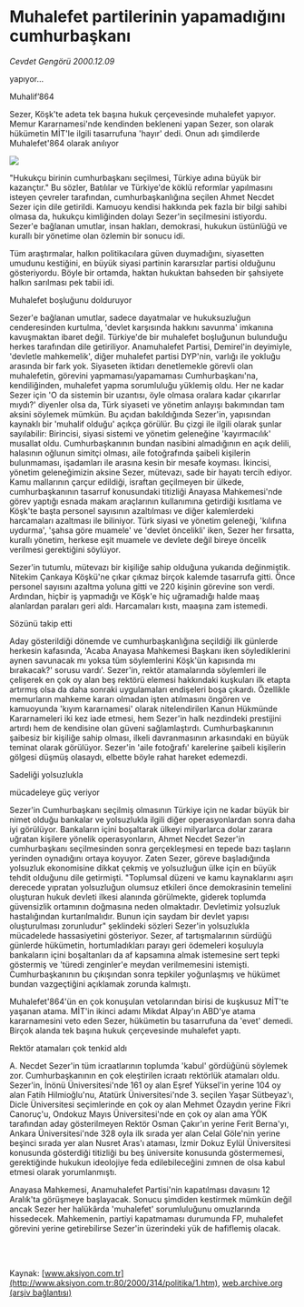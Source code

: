 # Muhalefet partilerinin yapamadığını cumhurbaşkanı

*Cevdet Gengörü 2000.12.09*

<div>
 <p class="baslik">
  yapıyor...
 </p>
 <p class="baslik">
  Muhalif’864
 </p>
 <p class="spot">
  Sezer, Köşk'te adeta tek başına hukuk çerçevesinde muhalefet  yapıyor. Memur Kararnamesi'nde kendinden bekleneni yapan  Sezer, son olarak hükümetin MİT'le ilgili tasarrufuna 'hayır'  dedi. Onun adı şimdilerde Muhalefet'864 olarak anılıyor
 </p>
 <p class="metin">
 </p>
 <img border="0" src="/web/20020429044426im_/http://www.aksiyon.com.tr/2000/314/resimler/Muhalif.jpg"/>
 <p class="metin">
  "Hukukçu birinin cumhurbaşkanı seçilmesi, Türkiye adına büyük bir kazançtır." Bu sözler, Batılılar ve Türkiye'de köklü reformlar yapılmasını isteyen çevreler tarafından, cumhurbaşkanlığına seçilen Ahmet Necdet Sezer için dile getirildi. Kamuoyu kendisi hakkında pek fazla bir bilgi sahibi olmasa da, hukukçu kimliğinden dolayı Sezer'in seçilmesini istiyordu. Sezer'e bağlanan umutlar, insan hakları, demokrasi, hukukun üstünlüğü ve kurallı bir yönetime olan özlemin bir sonucu idi.
 </p>
 <p class="metin">
  Tüm araştırmalar, halkın politikacılara güven duymadığını, siyasetten umudunu kestiğini, en büyük siyasi partinin kararsızlar partisi olduğunu gösteriyordu. Böyle bir ortamda, haktan hukuktan bahseden bir şahsiyete halkın sarılması pek tabii idi.
 </p>
 <p class="metin">
  Muhalefet boşluğunu dolduruyor
 </p>
 <p class="metin">
  Sezer'e bağlanan umutlar, sadece dayatmalar ve hukuksuzluğun cenderesinden kurtulma, 'devlet karşısında hakkını savunma' imkanına kavuşmaktan ibaret değil. Türkiye'de bir muhalefet boşluğunun bulunduğu herkes tarafından dile getiriliyor. Anamuhalefet Partisi, Demirel'in deyimiyle, 'devletle mahkemelik', diğer muhalefet partisi DYP'nin, varlığı ile yokluğu arasında bir fark yok. Siyaseten iktidarı denetlemekle görevli olan muhalefetin, görevini yapmaması/yapamaması Cumhurbaşkanı'na, kendiliğinden, muhalefet yapma sorumluluğu yüklemiş oldu. Her ne kadar Sezer için 'O da sistemin bir uzantısı, öyle olmasa oralara kadar çıkarırlar mıydı?' diyenler olsa da, Türk siyaseti ve yönetim anlayışı bakımından tam aksini söylemek mümkün. Bu açıdan bakıldığında Sezer'in, yapısından kaynaklı bir 'muhalif olduğu' açıkça görülür. Bu çizgi ile ilgili olarak şunlar sayılabilir: Birincisi, siyasi sistemi ve yönetim geleneğine 'kayırmacılık' musallat oldu. Cumhurbaşkanının bundan nasibini almadığının en açık delili, halasının oğlunun simitçi olması, aile fotoğrafında şaibeli kişilerin bulunmaması, işadamları ile arasına kesin bir mesafe koyması. İkincisi, yönetim geleneğimizin aksine Sezer, mütevazı, sade bir hayatı tercih ediyor. Kamu mallarının çarçur edildiği, israftan geçilmeyen bir ülkede, cumhurbaşkanının tasarruf konusundaki titizliği Anayasa Mahkemesi'nde görev yaptığı esnada makam araçlarının kullanımına getirdiği kısıtlama ve Köşk'te başta personel sayısının azaltılması ve diğer kalemlerdeki harcamaları azaltması ile biliniyor. Türk siyasi ve yönetim geleneği, 'kılıfına uydurma', 'şahsa göre muamele' ve 'devlet öncelikli' iken, Sezer her fırsatta, kurallı yönetim, herkese eşit muamele ve devlete değil bireye öncelik verilmesi gerektiğini söylüyor.
 </p>
 <p class="metin">
  Sezer'in tutumlu, mütevazı bir kişiliğe sahip olduğuna yukarıda değinmiştik. Nitekim Çankaya Köşkü'ne çıkar çıkmaz birçok kalemde tasarrufa gitti. Önce personel sayısını azaltma yoluna gitti ve 220 kişinin görevine son verdi. Ardından, hiçbir iş yapmadığı ve Köşk'e hiç uğramadığı halde maaş alanlardan paraları geri aldı. Harcamaları kıstı, maaşına zam istemedi.
 </p>
 <p class="metin">
  Sözünü takip etti
 </p>
 <p class="metin">
  Aday gösterildiği dönemde ve cumhurbaşkanlığına seçildiği ilk günlerde herkesin kafasında, 'Acaba Anayasa Mahkemesi Başkanı iken söylediklerini aynen savunacak mı yoksa tüm söylemlerini Köşk'ün kapısında mı bırakacak?' sorusu vardı'. Sezer'in, rektör atamalarında söylemleri ile çelişerek en çok oy alan beş rektörü elemesi hakkındaki kuşkuları ilk etapta artırmış olsa da daha sonraki uygulamaları endişeleri boşa çıkardı. Özellikle memurların mahkeme kararı olmadan işten atılmasını öngören ve kamuoyunda 'kıyım kararnamesi' olarak nitelendirilen Kanun Hükmünde Kararnameleri iki kez iade etmesi, hem Sezer'in halk nezdindeki prestijini artırdı hem de kendisine olan güveni sağlamlaştırdı. Cumhurbaşkanının şaibesiz bir kişiliğe sahip olması, ilkeli davranmasının arkasındaki en büyük teminat olarak görülüyor. Sezer'in 'aile fotoğrafı' karelerine şaibeli kişilerin gölgesi düşmüş olasaydı, elbette böyle rahat hareket edemezdi.
 </p>
 <p class="metin">
  Sadeliği yolsuzlukla
 </p>
 <p class="metin">
  mücadeleye güç veriyor
 </p>
 <p class="metin">
  Sezer'in Cumhurbaşkanı seçilmiş olmasının Türkiye için ne kadar büyük bir nimet olduğu bankalar ve yolsuzlukla ilgili diğer operasyonlardan sonra daha iyi görülüyor. Bankaların içini boşaltarak ülkeyi milyarlarca dolar zarara uğratan kişilere yönelik operasyonların, Ahmet Necdet Sezer'in cumhurbaşkanı seçilmesinden sonra gerçekleşmesi en tepede bazı taşların yerinden oynadığını ortaya koyuyor. Zaten Sezer, göreve başladığında yolsuzluk ekonomisine dikkat çekmiş ve yolsuzluğun ülke için en büyük tehdit olduğunu dile getirmişti. "Toplumsal düzeni ve kamu kaynaklarını aşırı derecede yıpratan yolsuzluğun olumsuz etkileri önce demokrasinin temelini oluşturan hukuk devleti ilkesi alanında görülmekte, giderek toplumda güvensizlik ortamının doğmasına neden olmaktadır. Devletimiz yolsuzluk hastalığından kurtarılmalıdır. Bunun için saydam bir devlet yapısı oluşturulması zorunludur" şeklindeki sözleri Sezer'in yolsuzlukla mücadelede hassasiyetini gösteriyor. Sezer, af tartışmalarının sürdüğü günlerde hükümetin, hortumladıkları parayı geri ödemeleri koşuluyla bankaların içini boşaltanları da af kapsamına almak istemesine sert tepki göstermiş ve 'türedi zenginler'e meydan verilmemesini istemişti. Cumhurbaşkanının bu çıkışından sonra tepkiler yoğunlaşmış ve hükümet bundan vazgeçtiğini açıklamak zorunda kalmıştı.
 </p>
 <p class="metin">
  Muhalefet'864'ün en çok konuşulan vetolarından birisi de kuşkusuz MİT'te yaşanan atama. MİT'in ikinci adamı Mikdat Alpay'ın ABD'ye atama kararnamesini veto eden Sezer, hükümetin bu tasarrufuna da 'evet' demedi. Birçok alanda tek başına hukuk çerçevesinde muhalefet yaptı.
 </p>
 <p class="metin">
  Rektör atamaları çok  tenkid aldı
 </p>
 <p class="metin">
  A. Necdet Sezer'in tüm icraatlarının toplumda 'kabul' gördüğünü söylemek zor. Cumhurbaşkanının en çok eleştirilen icraatı rektörlük atamaları oldu. Sezer'in, İnönü Üniversitesi'nde 161 oy alan Eşref Yüksel'in yerine 104 oy alan Fatih Hilmioğlu'nu, Atatürk Üniversitesi'nde 3. seçilen Yaşar Sütbeyaz'ı, Dicle Üniversitesi seçimlerinde en çok oy alan Mehmet Özaydın yerine Fikri Canoruç'u, Ondokuz Mayıs Üniversitesi'nde en çok oy alan ama YÖK tarafından aday gösterilmeyen Rektör Osman Çakır'ın yerine Ferit Berna'yı, Ankara Üniversitesi'nde 328 oyla ilk sırada yer alan Celal Göle'nin yerine beşinci sırada yer alan Nusret Aras'ı ataması, İzmir Dokuz Eylül Üniversitesi konusunda gösterdiği titizliği bu beş üniversite konusunda göstermemesi, gerektiğinde hukukun ideolojiye feda edilebileceğini zımnen de olsa kabul etmesi olarak yorumlanmıştı.
 </p>
 <p class="metin">
  Anayasa Mahkemesi, Anamuhalefet Partisi'nin kapatılması davasını 12 Aralık'ta görüşmeye başlayacak. Sonucu şimdiden kestirmek mümkün değil ancak Sezer her halükârda 'muhalefet' sorumluluğunu omuzlarında hissedecek. Mahkemenin, partiyi kapatmaması durumunda FP, muhalefet görevini yerine getirebilirse Sezer'in üzerindeki yük de hafiflemiş olacak.
 </p>
 <p class="metin">
 </p>
 <br/>
 <br/>
</div>

Kaynak: [www.aksiyon.com.tr](http://www.aksiyon.com.tr:80/2000/314/politika/1.htm), [web.archive.org (arşiv bağlantısı)](http://web.archive.org/web/20020429044426/http://www.aksiyon.com.tr:80/2000/314/politika/1.htm)
